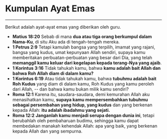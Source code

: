 # Kumpulan Ayat Emas
---
Berikut adalah ayat-ayat emas yang diberikan oleh guru.

- **Matius 18:20**
    Sebab di mana **dua atau tiga orang berkumpul dalam Nama-Ku**, di situ Aku ada di tengah-tengah mereka.
- **1 Petrus 2:9**
    Tetapi kamulah bangsa yang terpilih, imamat yang rajani, bangsa yang kudus, umat kepunyaan Allah sendiri, supaya kamu memberitakan perbuatan-perbuatan yang besar dari Dia, yang telah **memanggil kamu keluar dari kegelapan kepada terang-Nya yang ajaib**.
- **1 Korintus 3:16**
    Tidak tahukah kamu, bahwa **kamu adalah bait Allah dan bahwa Roh Allah diam di dalam kamu?**
- **1 Korintus 6:19**
    Atau tidak tahukah kamu, bahwa **tubuhmu adalah bait Roh Kudus** yang diam di dalam kamu, Roh Kudus yang kamu peroleh dari Allah, -- dan bahwa kamu bukan milik kamu sendiri?
- **Roma 12:1**
    Karena itu, saudara-saudara, demi kemurahan Allah aku menasihatkan kamu, **supaya kamu mempersembahkan tubuhmu sebagai persembahan yang hidup, yang kudus** dan yang berkenan kepada Allah: **itu adalah ibadahmu yang sejati.**
- **Roma 12:2**
    **Janganlah kamu menjadi serupa dengan dunia ini**, tetapi berubahlah oleh pembaharuan budimu, sehingga kamu dapat membedakan manakah kehendak Allah: apa yang baik, yang berkenan kepada Allah dan yang sempurna.